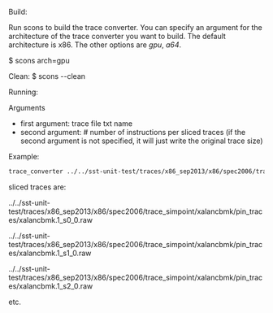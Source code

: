 Build:

Run scons to build the trace converter. You can specify an argument for the
architecture of the trace converter you want to build. The default architecture is
x86. The other options are *gpu*, *a64*.

$ scons arch=gpu

Clean:
$ scons --clean

Running:

Arguments
- first argument: trace file txt name 
- second argument: # number of instructions per sliced traces  (if the second
  argument is not specified, it will just write the original trace size)

Example:
```sh
trace_converter ../../sst-unit-test/traces/x86_sep2013/x86/spec2006/trace_simpoint/xalancbmk/pin_traces/xalancbmk.1.txt 1000
```
sliced traces are:

../../sst-unit-test/traces/x86_sep2013/x86/spec2006/trace_simpoint/xalancbmk/pin_traces/xalancbmk.1_s0_0.raw

../../sst-unit-test/traces/x86_sep2013/x86/spec2006/trace_simpoint/xalancbmk/pin_traces/xalancbmk.1_s1_0.raw

../../sst-unit-test/traces/x86_sep2013/x86/spec2006/trace_simpoint/xalancbmk/pin_traces/xalancbmk.1_s2_0.raw

etc. 
